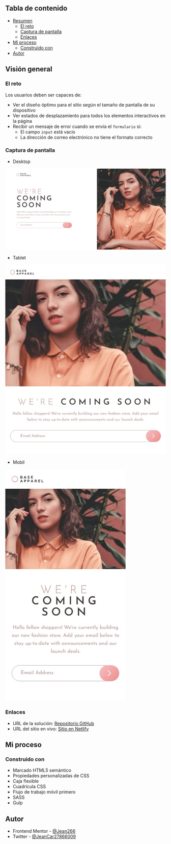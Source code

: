 ## Tabla de contenido

- [Resumen](#resumen)
  - [El reto](#el-reto)
  - [Captura de pantalla](#captura-de-pantalla)
  - [Enlaces](#enlaces)
- [Mi proceso](#mi-proceso)
  - [Construido con](#construido-con)
- [Autor](#autor)


## Visión general

### El reto

Los usuarios deben ser capaces de:

- Ver el diseño óptimo para el sitio según el tamaño de pantalla de su dispositivo
- Ver estados de desplazamiento para todos los elementos interactivos en la página
- Recibir un mensaje de error cuando se envía el `formulario` si:
  - El campo `input` está vacío
  - La dirección de correo electrónico no tiene el formato correcto

### Captura de pantalla

- Desktop

![](./Desing_desktop.jpeg)

- Tablet

![](./Desing_tablet.jpeg)

- Mobil

![](./Desing_mobil.jpeg)

### Enlaces

- URL de la solución: [Repositorio GitHub](https://github.com/jean266/ropa_basica.git)
- URL del sitio en vivo: [Sitio en Netlify](https://silver-twilight-4307c5.netlify.app/)

## Mi proceso

### Construido con

- Marcado HTML5 semántico
- Propiedades personalizadas de CSS
- Caja flexible
- Cuadrícula CSS
- Flujo de trabajo móvil primero
- SASS
- Gulp

## Autor

- Frontend Mentor - [@Jean266](https://www.frontendmentor.io/profile/jean266)
- Twitter - [@JeanCar27866009](https://twitter.com/JeanCar27866009)